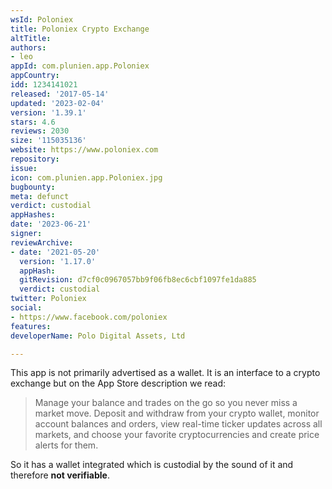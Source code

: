 ```yaml
---
wsId: Poloniex
title: Poloniex Crypto Exchange
altTitle: 
authors:
- leo
appId: com.plunien.app.Poloniex
appCountry: 
idd: 1234141021
released: '2017-05-14'
updated: '2023-02-04'
version: '1.39.1'
stars: 4.6
reviews: 2030
size: '115035136'
website: https://www.poloniex.com
repository: 
issue: 
icon: com.plunien.app.Poloniex.jpg
bugbounty: 
meta: defunct
verdict: custodial
appHashes: 
date: '2023-06-21'
signer: 
reviewArchive:
- date: '2021-05-20'
  version: '1.17.0'
  appHash: 
  gitRevision: d7cf0c0967057bb9f06fb8ec6cbf1097fe1da885
  verdict: custodial
twitter: Poloniex
social:
- https://www.facebook.com/poloniex
features: 
developerName: Polo Digital Assets, Ltd

---
```


This app is not primarily advertised as a wallet. It is an interface to a crypto
exchange but on the App Store description we read:

> Manage your balance and trades on the go so you never miss a market move.
  Deposit and withdraw from your crypto wallet, monitor account balances and
  orders, view real-time ticker updates across all markets, and choose your
  favorite cryptocurrencies and create price alerts for them.

So it has a wallet integrated which is custodial by the sound of it and
therefore **not verifiable**.
